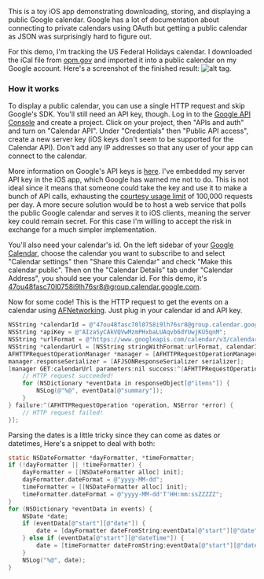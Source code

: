 This is a toy iOS app demonstrating downloading, storing, and displaying a public Google calendar. Google has a lot of documentation about connecting to private calendars using OAuth but getting a public calendar as JSON was surprisingly hard to figure out.

For this demo, I'm tracking the US Federal Holidays calendar. I downloaded the iCal file from [opm.gov](http://www.opm.gov/about-us/open-government/Data/Apps/Holidays/Index.aspx) and imported it into a public calendar on my Google account. Here's a screenshot of the finished result: ![alt tag](https://raw2.github.com/theandrewdavis/ios-google-calendar/master/screenshot.png?token=485915__eyJzY29wZSI6IlJhd0Jsb2I6dGhlYW5kcmV3ZGF2aXMvaW9zLWdvb2dsZS1jYWxlbmRhci9tYXN0ZXIvc2NyZWVuc2hvdC5wbmciLCJleHBpcmVzIjoxMzkyMDkwMzA0fQ%3D%3D--c6b1cbc2246950687b25e66063a9bad1e1a1aeec).

### How it works
To display a public calendar, you can use a single HTTP request and skip Google's SDK. You'll still need an API key, though. Log in to the [Google API Console](https://cloud.google.com/console/project) and create a project. Click on your project, then "APIs and auth" and turn on "Calendar API". Under "Credentials" then "Public API access", create a new server key (iOS keys don't seem to be supported for the Calendar API). Don't add any IP addresses so that any user of your app can connect to the calendar.

More information on Google's API keys is [here](https://developers.google.com/console/help/new/#usingkeys). I've embedded my server API key in the iOS app, which Google has warned me not to do. This is not ideal since it means that someone could take the key and use it to make a bunch of API calls, exhausting the [courtesy usage limit](https://developers.google.com/google-apps/calendar/pricing) of 100,000 requests per day. A more secure solution would be to host a web service that polls the public Google calendar and serves it to iOS clients, meaning the server key could remain secret. For this case I'm willing to accept the risk in exchange for a much simpler implementation.

You'll also need your calendar's id. On the left sidebar of your [Google Calendar](https://www.google.com/calendar/render), choose the calendar you want to subscribe to and select "Calendar settings" then "Share this Calendar" and check "Make this calendar public". Then on the "Calendar Details" tab under "Calendar Address", you should see your calendar id. For this demo, it's 47ou48fasc70l0758i9lh76sr8@group.calendar.google.com.

Now for some code! This is the HTTP request to get the events on a calendar using [AFNetworking](https://github.com/AFNetworking/AFNetworking). Just plug in your calendar id and API key.

````Objective-C
NSString *calendarId = @"47ou48fasc70l0758i9lh76sr8@group.calendar.google.com";
NSString *apiKey = @"AIzaSyCAkVQVwMzmPHxbaLUAqvb6dYUwjKU5qnM";
NSString *urlFormat = @"https://www.googleapis.com/calendar/v3/calendars/%@/events?key=%@&fields=items(id,start,summary,status)";
NSString *calendarUrl = [NSString stringWithFormat:urlFormat, calendarId, apiKey];
AFHTTPRequestOperationManager *manager = [AFHTTPRequestOperationManager manager];
manager.responseSerializer = [AFJSONResponseSerializer serializer];
[manager GET:calendarUrl parameters:nil success:^(AFHTTPRequestOperation *operation, id responseObject) {
    // HTTP request succeeded!
    for (NSDictionary *eventData in responseObject[@"items"]) {
        NSLog(@"%@", eventData[@"summary"]);
    }
} failure:^(AFHTTPRequestOperation *operation, NSError *error) {
    // HTTP request failed!
}];
````

Parsing the dates is a little tricky since they can come as dates or datetimes, Here's a snippet to deal with both:

````Objective-C
static NSDateFormatter *dayFormatter, *timeFormatter;
if (!dayFormatter || !timeFormatter) {
    dayFormatter = [[NSDateFormatter alloc] init];
    dayFormatter.dateFormat = @"yyyy-MM-dd";
    timeFormatter = [[NSDateFormatter alloc] init];
    timeFormatter.dateFormat = @"yyyy-MM-dd'T'HH:mm:ssZZZZZ";
}
for (NSDictionary *eventData in events) {
    NSDate *date;
    if (eventData[@"start"][@"date"]) {
        date = [dayFormatter dateFromString:eventData[@"start"][@"date"]];
    } else if (eventData[@"start"][@"dateTime"]) {
        date = [timeFormatter dateFromString:eventData[@"start"][@"dateTime"]];
    }
    NSLog("%@", date);
}
````
